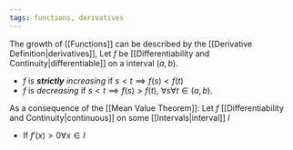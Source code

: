 ```yaml
---
tags: functions, derivatives
---
```

The growth of [[Functions]] can be described by the [[Derivative Definition|derivatives]], Let $f$ be [[Differentiability and Continuity|differentiable]] on a interval $(a,b)$.
- $f$ is  ***strictly** increasing* if $s \lt t \implies f(s) \lt f(t)$ 
- $f$ is *decreasing* if $s < t \implies f(s) \gt f(t)$, $\forall s \forall t \in (a,b)$.

As a consequence of the [[Mean Value Theorem]]: Let $f$ [[Differentiability and Continuity|continuous]] on some [[Intervals|interval]] $I$
- If $f'(x) \gt 0 \forall x \in I$